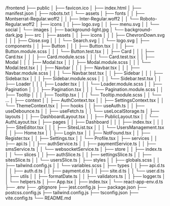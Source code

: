 /frontend
├── public
│   ├── favicon.ico
│   ├── index.html
│   ├── manifest.json
│   ├── robots.txt
│   └── assets
│       ├── fonts
│       │   ├── Montserrat-Regular.woff2
│       │   ├── Inter-Regular.woff2
│       │   └── Roboto-Regular.woff2
│       ├── icons
│       │   ├── logo.svg
│       │   ├── menu.svg
│       │   └── social
│       └── images
│           ├── background-light.jpg
│           └── background-dark.jpg
├── src
│   ├── assets
│   │   ├── icons
│   │   │   ├── ChevronDown.svg
│   │   │   ├── Close.svg
│   │   │   └── Search.svg
│   │   └── logo.svg
│   ├── components
│   │   ├── Button
│   │   │   ├── Button.tsx
│   │   │   ├── Button.module.scss
│   │   │   └── Button.test.tsx
│   │   ├── Card
│   │   │   ├── Card.tsx
│   │   │   ├── Card.module.scss
│   │   │   └── Card.test.tsx
│   │   ├── Modal
│   │   │   ├── Modal.tsx
│   │   │   ├── Modal.module.scss
│   │   │   └── Modal.test.tsx
│   │   ├── Navbar
│   │   │   ├── Navbar.tsx
│   │   │   ├── Navbar.module.scss
│   │   │   └── Navbar.test.tsx
│   │   ├── Sidebar
│   │   │   ├── Sidebar.tsx
│   │   │   ├── Sidebar.module.scss
│   │   │   └── Sidebar.test.tsx
│   │   ├── Loader
│   │   │   ├── Loader.tsx
│   │   │   └── Loader.module.scss
│   │   ├── Pagination
│   │   │   ├── Pagination.tsx
│   │   │   └── Pagination.module.scss
│   │   ├── Tooltip
│   │   │   ├── Tooltip.tsx
│   │   │   └── Tooltip.module.scss
│   │   └── ...
│   ├── context
│   │   ├── AuthContext.tsx
│   │   ├── SettingsContext.tsx
│   │   └── ThemeContext.tsx
│   ├── hooks
│   │   ├── useAuth.ts
│   │   ├── useDebounce.ts
│   │   ├── useFetch.ts
│   │   └── useLocalStorage.ts
│   ├── layouts
│   │   ├── DashboardLayout.tsx
│   │   ├── PublicLayout.tsx
│   │   └── AuthLayout.tsx
│   ├── pages
│   │   ├── Dashboard
│   │   │   ├── index.tsx
│   │   │   ├── SiteEditor.tsx
│   │   │   ├── SitesList.tsx
│   │   │   └── UsersManagement.tsx
│   │   ├── Home.tsx
│   │   ├── Login.tsx
│   │   ├── NotFound.tsx
│   │   ├── Register.tsx
│   │   ├── Settings.tsx
│   │   └── Profile.tsx
│   ├── services
│   │   ├── api.ts
│   │   ├── authService.ts
│   │   ├── paymentService.ts
│   │   ├── smsService.ts
│   │   └── websocketService.ts
│   ├── store
│   │   ├── index.ts
│   │   └── slices
│   │       ├── authSlice.ts
│   │       ├── settingsSlice.ts
│   │       ├── sitesSlice.ts
│   │       └── usersSlice.ts
│   ├── styles
│   │   ├── globals.scss
│   │   ├── tailwind.config.js
│   │   └── variables.scss
│   ├── types
│   │   ├── api.d.ts
│   │   ├── auth.d.ts
│   │   ├── payment.d.ts
│   │   ├── site.d.ts
│   │   └── user.d.ts
│   ├── utils
│   │   ├── formatDate.ts
│   │   ├── validators.ts
│   │   ├── logger.ts
│   │   └── helpers.ts
│   ├── App.tsx
│   ├── index.tsx
│   └── react-app-env.d.ts
├── .env
├── .gitignore
├── jest.config.js
├── package.json
├── postcss.config.js
├── tailwind.config.js
├── tsconfig.json
├── vite.config.ts
└── README.md
